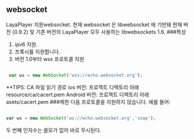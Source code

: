 ## websocket 
LayaPlayer 지원websocket.
현재 websocket 은 libwebsocket 에 기반돼 현재 버전 (0.9.2) 및 기존 버전의 LayaPlayer 모두 사용하는 libwebsockets 1.6.
###특성
1. ipv6 지원.
2. 프록시를 지원합니다.
3. 버전 1.0부터 wss 프로토콜 지원

```javascript

 var ws = new WebSocket('wss://echo.websocket.org');
 ```
**TIPS:
CA 파일 읽기 경로
ios 버전: 프로젝트 디렉토리 아래 resource/ca/cacert.pem
Android 버전: 프로젝트 디렉토리 아래 asets/cacert.pem
###제한
다음 프로토콜을 지원하지 않습니다. 예를 들어:

```javascript

var ws = new WebSocket('ws://echo.websocket.org','soap');
```

두 번째 인자수는 쓸모가 없어 바로 무시된다.
